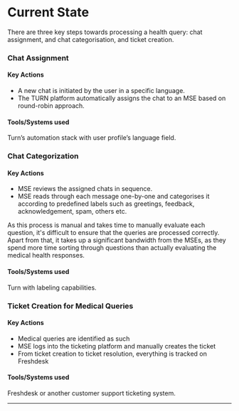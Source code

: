 # Current State

There are three key steps towards processing a health query: chat assignment, and chat categorisation, and ticket creation.

### Chat Assignment

#### Key Actions

- A new chat is initiated by the user in a specific language.
- The TURN platform automatically assigns the chat to an MSE based on round-robin approach.

#### Tools/Systems used
Turn’s automation stack with user profile’s language field.

### Chat Categorization

#### Key Actions

- MSE reviews the assigned chats in sequence.
- MSE reads through each message one-by-one and categorises it according to predefined labels such as greetings, feedback, acknowledgement, spam, others etc.


As this process is manual and takes time to manually evaluate each question, it's difficult to ensure that the queries are processed correctly. Apart from that, it takes up a significant bandwidth from the MSEs, as they spend more time sorting through questions than actually evaluating the medical health responses.


#### Tools/Systems used
Turn with labeling capabilities.

### Ticket Creation for Medical Queries

#### Key Actions

- Medical queries are identified as such 
- MSE logs into the ticketing platform and manually creates the ticket
- From ticket creation to ticket resolution, everything is tracked on Freshdesk

#### Tools/Systems used
Freshdesk or another customer support ticketing
system.

---